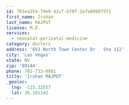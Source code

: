 ```yaml
---
id: 701ea354-74e9-43cf-b70f-2e7e808975f1
first_name: Irshan
last_name: RAJPUT
license: M.D.
services:
  - neonatal-perinatal-medicine
category: doctors
address: '653 North Town Center Dr   Ste 112'
city: 'Las Vegas'
state: NV
zip: '89144'
phone: 702-733-0981
title: 'Irshan RAJPUT'
_geoloc:
  lng: -115.32557
  lat: 36.181142
---
```


